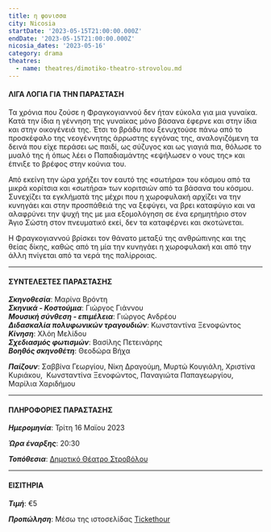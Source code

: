 ```yaml
---
title: η φονισσα
city: Nicosia
startDate: '2023-05-15T21:00:00.000Z'
endDate: '2023-05-15T21:00:00.000Z'
nicosia_dates: '2023-05-16'
category: drama
theatres:
  - name: theatres/dimotiko-theatro-strovolou.md
---
```


#### ΛΙΓΑ ΛΟΓΙΑ ΓΙΑ ΤΗΝ ΠΑΡΑΣΤΑΣΗ

Τα χρόνια που ζούσε η Φραγκογιαννού δεν ήταν εύκολα για μια γυναίκα. Κατά την ίδια η γέννηση της γυναίκας μόνο βάσανα έφερνε και στην ίδια και στην οικογένειά της. Έτσι το βράδυ που ξενυχτούσε πάνω από το προσκέφαλο της νεογέννητης άρρωστης εγγόνας της, αναλογιζόμενη τα δεινά που είχε περάσει ως παιδί, ως σύζυγος και ως γιαγιά πια, θόλωσε το μυαλό της ή όπως λέει ο Παπαδιαμάντης «εψήλωσεν ο νους της» και έπνιξε το βρέφος στην κούνια του.

Από εκείνη την ώρα χρήζει τον εαυτό της «σωτήρα» του κόσμου από τα μικρά κορίτσια και «σωτήρα» των κοριτσιών από τα βάσανα του κόσμου. Συνεχίζει τα εγκλήματά της μέχρι που η χωροφυλακή αρχίζει να την κυνηγάει και στην προσπάθειά της να ξεφύγει, να βρει καταφύγιο και να αλαφρύνει την ψυχή της με μια εξομολόγηση σε ένα ερημητήριο στον Άγιο Σώστη στον πνευματικό εκεί, δεν τα καταφέρνει και σκοτώνεται.

Η Φραγκογιαννού βρίσκει τον θάνατο μεταξύ της ανθρώπινης και της θείας δίκης, καθώς από τη μία την κυνηγάει η χωροφυλακή και από την άλλη πνίγεται από τα νερά της παλίρροιας.

***

#### ΣΥΝΤΕΛΕΣΤΕΣ ΠΑΡΑΣΤΑΣΗΣ

***Σκηνοθεσία***: Μαρίνα Βρόντη\
***Σκηνικά - Κοστούμια***: Γιώργος Γιάννου\
***Μουσική σύνθεση - επιμέλεια***: Γιώργος Ανδρέου\
***Διδασκαλία πολυφωνικών τραγουδιών***: Κωνσταντίνα Ξενοφώντος\
***Κίνηση***: Χλόη Μελίδου\
***Σχεδιασμός φωτισμών***: Βασίλης Πετεινάρης\
***Βοηθός σκηνοθέτη***: Θεοδώρα Βήχα

***Παίζουν***: Σαββίνα Γεωργίου, Νίκη Δραγούμη, Μυρτώ Κουγιάλη, Χριστίνα Κυριάκου,  Κωνσταντίνα Ξενοφώντος, Παναγιώτα Παπαγεωργίου, Μαρίλια Χαριδήμου

***

#### ΠΛΗΡΟΦΟΡΙΕΣ ΠΑΡΑΣΤΑΣΗΣ

***Ημερομηνία***: Τρίτη 16 Μαϊου 2023

***Ώρα έναρξης***: 20:30

***Τοπόθεσια***: [Δημοτικό Θέατρο Στροβόλου](?#map "")

***

#### ΕΙΣΙΤΗΡΙΑ

***Τιμή***: €5

***Προπώληση***: Μέσω της ιστοσελίδας [Tickethour](https://shop.tickethour.com/showEventInformation.html?idEvent=4210 "")

